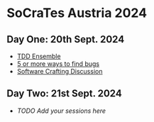 # SoCraTes Austria 2024

## Day One: 20th Sept. 2024

* [TDD Ensemble](tdd-ensemble-david)
* [5 or more ways to find bugs](5-or-more-ways-to-find-bugs-patrick)
* [Software Crafting Discussion](software-crafting-discussion)

## Day Two: 21st Sept. 2024

* _TODO Add your sessions here_

